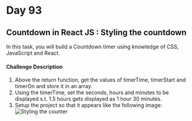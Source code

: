 # Day 93

## Countdown in React JS : Styling the countdown 

In this task, you will build a Countdown timer using knowledge of CSS, JavaScript and React.


#### Challenge Description 
1. Above the return function, get the values of timerTime, timerStart and timerOn and store it in an array.
2. Using the timerTime, set the seconds, hours and minutes to be displayed s.t. 1.5 hours gets displayed as 1 hour 30 minutes. 
3. Setup the project so that it appears like the following image:
![Styling the counter](https://user-images.githubusercontent.com/51092036/91174349-c6d1b280-e6fc-11ea-9e29-17a82c6b7d9e.png)
